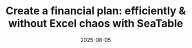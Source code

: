 ---
title: 'Create a financial plan: efficiently & without Excel chaos with SeaTable'
description: 'Simplify your financial planning: increase your efficiency, keep an eye on all figures and expenses and make informed decisions - thanks to clear dashboards and fast implementation. Perfect for companies, start-ups and the self-employed who want control, structure and security when planning.'
seo:
    title: 'Create a financial plan: efficient & without Excel chaos | SeaTable'
    description: 'Efficient financial planning: keep an eye on figures and expenditure, make informed decisions and gain clarity with clear dashboards.'
date: '2025-08-05'
url: '/create-financial-plan'

sections:
    - name: hero-5
      weight: 1
      title: 'Creating a financial plan made easy'
      text: 'Create your financial plan effortlessly with SeaTable! This innovative platform combines the benefits of spreadsheets with the powerful features of modern cloud databases. Perfect for companies, start-ups and freelancers who want to create and optimize their financial plan.'
      classes:
          - bg-white
      template: 8fa08d31d16c4a54a1bb
      buttons:
          - label: Register now for free
            link: 'pages/registration'
            style: primary
          - label: Get to know functions
            link: pages/functions

    - name: content-12
      weight: 2
      classes: 
        - curved
        - bg-seatable-blue
      title: "Create financial planning with SeaTable"
      subtitle: Create a financial plan online
      description: You benefit from a flexible, simple and collaborative solution that takes your company's financial plan to the next level. Get started now!
      items:
        - text: Create flexibly customizable financial plans
        - text: Automated data integration for P&L and cash flow forecasts
        - text: Create controlling and reports in just a few clicks
        - text: User-friendly Excel-like interface
        - text: Simple tool integration
        - text: GDPR-compliant
        - text: Fast implementation without IT thanks to no code
      image: /images/landing-page-finanzplan-erstellen.png
 
    - name: "content-4"
      weight: 3
      title: Integrated financial planning in the company
      subtitle: Liquidity planning, profitability forecast, financial analysis
      text: "With SeaTable, you use a standardized planning tool - from capital requirements and financing plans to financial analyses and reports. Let all relevant data flow together automatically in a single source of truth. Work together collaboratively in real time. Create maximum transparency thanks to integrated automation and notification functions."
      items:
      - icon: sack-dollar
        headline: Financial plan
        text: "Create a financial plan in days instead of weeks: With SeaTable you can plan faster and access current figures at any time." 

      - icon: chart-line
        headline: Profitability forecast
        text: "Plan ahead and set up automated notifications to detect deviations from the plan at an early stage."

      - icon: scale-balanced
        headline: Create an investment plan
        text: "Greater transparency and data integrity: link forecasting and budget to create a reliable investment plan." 

      - icon: chart-simple
        headline: Management Reports
        text: "Visualize complex financial data in clear analysis dashboards. Create meaningful reports with real-time data." 

      - icon: user-plus
        headline: Work collaboratively
        text: "Use SeaTable as a dynamic finance tool. Manage processes and tasks and collaborate in real time without losing data."
        
      - icon: terminal
        headline: Simply record data
        text: "Enter data, create a financial plan: Create a user-friendly finance frontend with our Universal App Builder."

    - name: "content-4"
      weight: 6
      title: Set up a financial plan without compromising on data protection
      subtitle: For secure financial data
      text: "Especially if you use a cloud solution and create your financial plan online, your data must be particularly well protected. Data protection and data security are our top priority. Because we make compromises when it comes to protecting your data - and neither should you when you draw up a financial plan."
      items:
      - icon: terminal
        headline: On-Premises
        text: "You don't want to store your data in the cloud? SeaTable Server offers the same range of functions."

      - icon: user-plus
        headline: Security settings
        text: "Set up individual access and editing rights and restrict access to sensitive data."

      - icon: fingerprint
        headline: Authentication and SSO
        text: "Use two-factor authentication and SSO for even greater data security." 
        
    - name: "banner-1"
      weight: 5
      title: Start your financial plan with just a few clicks
      orientation: (left, center, right)
      buttons: 
          - label: Register now for free and get started
            link: pages/registration
            id: 
    
    - name: 'content-8'
      weight: 4
      title: Templates to get started with your optimal finance processes
      subtitle: Create financial plan template
      description: 'For a quick start, you will find free templates specifically for a financial plan in companies. You can flexibly customize and extend each template to fit your capital requirements and financing plan. Import templates into your SeaTable account with just one click.'
     
      items:
          - text: Write invoice
            image: /images/rechnung-erstellen-template.jpg
            image_alt: ""
          - text: Budget planning
            image: /images/budgetplanung-template.jpg
            image_alt: ""
          - text: Cost-benefit analysis
            image: /images/template-cost-benefit-analysis.jpg
            image_alt: ""
      buttons:
        - label: Discover all templates
          link: "templates"
    
    - name: 'content-3'
      weight: 7
      title: SeaTable offers extensive functions in all price models
      subtitle: Cloud or self-hosted?
      description: 
      items:
          - headline: SeaTable Cloud
            text: Perfect for companies that want to get started quickly and without an extensive IT infrastructure - flexible and scalable.
            image: /images/template-projektplan.png
          - headline: SeaTable Server
            text: For companies that want to retain full control over their data, SeaTable Server offers an on-premises option.
            image: /images/template-massnahmenplan.jpg
          - headline: SeaTable Dedicated
            text: For companies that need the simplicity of the cloud and the flexibility of a self-hosted system.  
            image: /images/asana-dedicated.jpg

    - name: "banner-2"
      weight: 8
      title: Optimize your financial planning - with SeaTable  
      buttons:
           - label: Register now for free and get started
             link: pages/registration
             id: 
   
    - name: faq
      weight: 9
      title: FAQ - Create a financial plan with SeaTable
      items:
          - q: 'What sets SeaTable apart from other financial planning tools?'
            a: Our "Create Financial Planning" tool is characterized by easy implementation without additional IT effort, seamless integration into your existing systems, absolute GDPR compliance and individual customization options. You can combine reporting, analysis, your [profitability forecast]({{< relref "posts/rentabilitaetsvorschau" >}}), your [liquidity planning]({{< relref "posts/20250628_liquiditaetsplanung" >}}) or your capital requirements and financing plan in a single source of truth. Real-time collaboration in SeaTable helps finance teams work more efficiently and flexibly and plan more accurately. Also suitable for a financial plan in a startup.
          - q: 'Which companies is SeaTable suitable for?'
            a: 'Whether you want to create a financial plan for companies, a financial plan for small businesses or a financial plan for a startup: SeaTable is a suitable tool for companies of any size and complexity. Our pricing models are flexible and scalable, so you only pay for the features you actually need. This makes SeaTable the ideal tool for creating your financial plan online.'
          - q: How does SeaTable support real-time collaboration?
            a: SeaTable allows your entire team to work together seamlessly. You can set deadlines, assign tasks, automate workflows and control approval processes, making it easy to create your financial plan online. Automatic notifications allow everyone involved to keep track of deadlines and changes. This is just as helpful for a financial plan in a startup as it is in a large company.
          - q: Can SeaTable also be used to create an investment plan, for example?
            a: 'You can map all your finance processes in SeaTable without compromising your requirements. You can create an investment plan in SeaTable just as flexibly and collaboratively as you create financial plans or map your invoice management.'
          - q: 'How secure is sensitive financial and company data with SeaTable?'
            a: 'The protection of your data is our top priority. SeaTable Cloud is hosted exclusively on servers of a Swiss provider in Germany and is therefore fully GDPR compliant. When you create a financing plan with SeaTable, your data is safe.'
          - q: 'Can SeaTable be linked to other systems in the company?'
            a: 'Yes, SeaTable integrates easily with other accounting or payment service provider systems - either via the SeaTable API or automation tools. So you always have the choice: you can create your capital requirements and financing plan or an investment plan in SeaTable and link it to other tools, or use SeaTable for other use cases and processes.'
          - q: 'How long does it take to create a financial plan with SeaTable and is there a financial plan template?'
            a: "It only takes a few minutes to set up your SeaTable account - and that completes the implementation and you're ready to go. Thanks to the intuitive and user-friendly interface and various finance templates, you will be able to quickly create your first financial plan. If you are already using a financial plan template for Excel, you can simply import it. However, how much time you actually have to invest if you want to create a financial plan depends on various individual factors, so we cannot make a general statement on this."
          - q: 'Can SeaTable also be used free of charge?'
            a: 'Create a financial plan free of charge: If you want to set up a financial plan, SeaTable Free already offers all the functions you need. Depending on the complexity or data volume, however, we recommend taking out a Plus or Enterprise subscription. You will need the latter if you want to create a financing plan or draw up a financial plan and use the automation functions in SeaTable. If you create your financial plan online and your existing SeaTable subscription is no longer sufficient, you can easily change your subscription model at any time.'
---